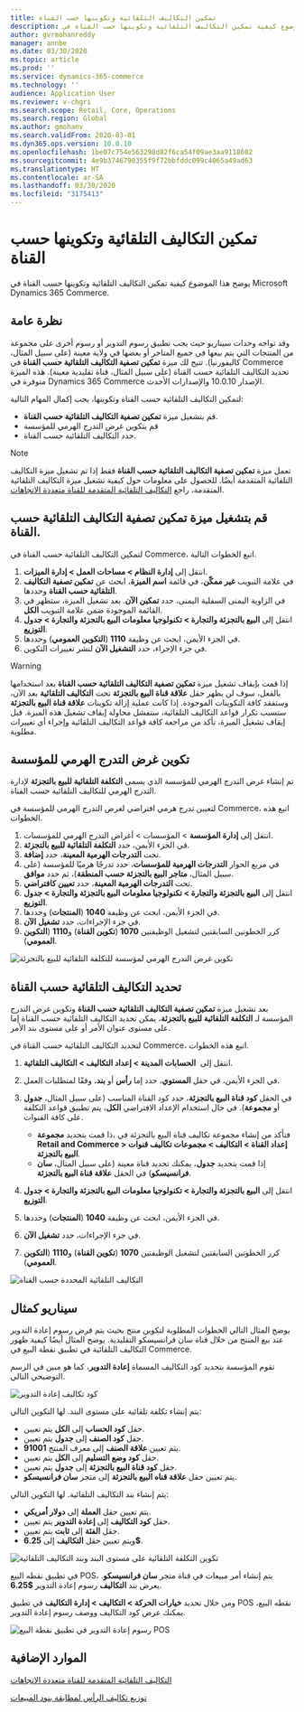 ```yaml
---
title: تمكين التكاليف التلقائية وتكوينها حسب القناة
description: يوضح هذا الموضوع كيفية تمكين التكاليف التلقائية وتكوينها حسب القناة في Microsoft Dynamics 365 Commerce.
author: gvrmohanreddy
manager: annbe
ms.date: 03/30/2020
ms.topic: article
ms.prod: ''
ms.service: dynamics-365-commerce
ms.technology: ''
audience: Application User
ms.reviewer: v-chgri
ms.search.scope: Retail, Core, Operations
ms.search.region: Global
ms.author: gmohanv
ms.search.validFrom: 2020-03-01
ms.dyn365.ops.version: 10.0.10
ms.openlocfilehash: 1be07c754e563298d82f6ca54f09ae3aa9118602
ms.sourcegitcommit: 4e9b3746790355f9f72bbfddc099c4065a49ad63
ms.translationtype: HT
ms.contentlocale: ar-SA
ms.lasthandoff: 03/30/2020
ms.locfileid: "3175413"
---
```

# <a name="enable-and-configure-auto-charges-by-channel"></a>تمكين التكاليف التلقائية وتكوينها حسب القناة

يوضح هذا الموضوع كيفية تمكين التكاليف التلقائية وتكوينها حسب القناة في Microsoft Dynamics 365 Commerce.

## <a name="overview"></a>نظرة عامة

وقد تواجه وحدات سيناريو حيث يجب تطبيق رسوم التدوير أو رسوم أخرى على مجموعة من المنتجات التي يتم بيعها في جميع المتاجر أو بعضها في ولاية معينة (على سبيل المثال، كاليفورنيا). تتيح لك ميزة **تمكين تصفية التكاليف التلقائية حسب القناة** في Commerce تحديد التكاليف التلقائية حسب القناة (على سبيل المثال، قناة تقليدية معينة). هذه الميزة متوفرة في Dynamics 365 Commerce الإصدار 10.0.10 والإصدارات الأحدث.

لتمكين التكاليف التلقائية حسب القناة وتكوينها، يجب إكمال المهام التالية:

- قم بتشغيل ميزة **تمكين تصفية التكاليف التلقائية حسب القناة**.
- قم بتكوين غرض التدرج الهرمي للمؤسسة
- حدد التكاليف التلقائية حسب القناة.

> [!NOTE]
> تعمل ميزة **تمكين تصفية التكاليف التلقائية حسب القناة** فقط إذا تم تشغيل ميزة التكاليف التلقائية المتقدمة أيضًا. للحصول على معلومات حول كيفية تشغيل ميزة التكاليف التلقائية المتقدمة، راجع [التكاليف التلقائية المتقدمة ‬للقناة متعددة الاتجاهات](omni-auto-charges.md).

## <a name="turn-on-the-enable-filter-auto-charges-by-channel-feature"></a>قم بتشغيل ميزة تمكين تصفية التكاليف التلقائية حسب القناة.

لتمكين التكاليف التلقائية حسب القناة في Commerce، اتبع الخطوات التالية.

1. انتقل إلى **إدارة النظام \> مساحات العمل \> إدارة الميزات**.
1. في علامة التبويب **غير ممكّن**، في قائمة **اسم الميزة**، ابحث عن **تمكين تصفية التكاليف التلقائية حسب القناة** وحددها.
1. في الزاوية اليمنى السفلية اليمنى، حدد **تمكين الآن**. بعد تشغيل الميزة، ستظهر في القائمة الموجودة ضمن علامة التبويب **الكل**.
1. انتقل إلى **البيع بالتجزئة والتجارة \> تكنولوجيا معلومات البيع بالتجزئة والتجارة \> جدول التوزيع**.
1. في الجزء الأيمن، ابحث عن وظيفة **1110** (**التكوين العمومي**) وحددها.
1. في جزء الإجراء، حدد **التشغيل الآن** لنشر تغييرات التكوين.

> [!WARNING]
> إذا قمت بإيقاف تشغيل ميزة **تمكين تصفية التكاليف التلقائية حسب القناة** بعد استخدامها بالفعل، سوف لن يظهر حقل **علاقة قناة البيع بالتجزئة** تحت **التكاليف التلقائية** بعد الآن، وستفقد كافة التكوينات الموجودة. إذا كانت عملية إزالة تكوينات **علاقة قناة البيع بالتجزئة** ستسبب تكرار قواعد التكاليف التلقائية، ستفشل محاولة إيقاف تشغيل هذه الميزة. قبل إيقاف تشغيل الميزة، تأكد من مراجعة كافة قواعد التكاليف التلقائية وإجراء أي تغييرات مطلوبة.

## <a name="configure-the-organization-hierarchy-purpose"></a>تكوين غرض التدرج الهرمي للمؤسسة

تم إنشاء غرض التدرج الهرمي للمؤسسة الذي يسمى **التكلفة التلقائية للبيع بالتجزئة** لإدارة التدرج الهرمي للتكاليف التلقائية حسب القناة.

لتعيين تدرج هرمي افتراضي لغرض التدرج الهرمي للمؤسسة في Commerce، اتبع هذه الخطوات.
        
1. انتقل إلى **إدارة المؤسسة** \> المؤسسات \> أغراض التدرج الهرمي للمؤسسات.
1. في الجزء الأيمن، حدد **التكلفة التلقائية للبيع بالتجزئة**.
1. تحت **التدرجات الهرمية المعينة**، حدد **إضافة**.
1. في مربع الحوار **التدرجات الهرمية للمؤسسات**، حدد تدرجًا هرميًا للمؤسسة (على سبيل المثال، **متاجر البيع بالتجزئة حسب المنطقة**)، ثم حدد **موافق**.
1. تحت **التدرجات الهرمية المعينة**، حدد **تعيين كافتراضي**.
1. انتقل إلى **البيع بالتجزئة والتجارة \> تكنولوجيا معلومات البيع بالتجزئة والتجارة \> جدول التوزيع**.
1. في الجزء الأيمن، ابحث عن وظيفة **1040** (**المنتجات**) وحددها.
1. في جزء الإجراءات، حدد **تشغيل الآن**.
1. كرر الخطوتين السابقتين لتشغيل الوظيفتين **1070** (**تكوين القناة**) و**1110** (**التكوين العمومي**).

![تكوين غرض التدرج الهرمي لمؤسسة للتكلفة التلقائية للبيع بالتجزئة](media/Auto-charges-org-hierarchy-purpose.png)

## <a name="define-auto-charges-by-channel"></a>تحديد التكاليف التلقائية حسب القناة

بعد تشغيل ميزة **تمكين تصفية التكاليف التلقائية حسب القناة** وتكوين غرض التدرج المؤسسة لـ **التكلفة التلقائية للبيع بالتجزئة**، يمكن تحديد التكاليف التلقائية حسب القناة إما على مستوى عنوان الأمر أو على مستوى بند الأمر.

لتحديد التكاليف التلقائية حسب القناة في Commerce، اتبع هذه الخطوات.

1. انتقل إلى  **الحسابات المدينة \> إعداد التكاليف \> التكاليف التلقائية**.
1. في الجزء الأيمن، في حقل **المستوي**، حدد إما **رأس** أو **بند**، وفقًا لمتطلبات العمل.
1. في الحقل **كود قناة البيع بالتجزئة**، حدد كود القناة المناسب (على سبيل المثال، **جدول** أو **مجموعة**). في حال استخدام الإعداد الافتراضي **الكل**، يتم تطبيق قواعد التكلفة على كافة القنوات.

    - ذا قمت بتحديد **مجموعة‏‎**، فتأكد من إنشاء مجموعة تكاليف قناة البيع بالتجزئة في **Retail and Commerce \> إعداد القناة \> التكاليف \> مجموعات تكاليف قنوات البيع بالتجزئة**.
    - إذا قمت بتحديد **جدول**، يمكنك تحديد قناة معينة (على سبيل المثال، **سان فرانسيسكو**) في الحقل **علاقة قناة البيع بالتجزئة**.

1. انتقل إلى **البيع بالتجزئة والتجارة \> تكنولوجيا معلومات البيع بالتجزئة والتجارة \> جدول التوزيع**.
1. في الجزء الأيمن، ابحث عن وظيفة **1040** (**المنتجات**) وحددها.
1. في جزء الإجراءات، حدد **تشغيل الآن**.
1. كرر الخطوتين السابقتين لتشغيل الوظيفتين **1070** (**تكوين القناة**) و**1110** (**التكوين العمومي**).
    
![التكاليف التلقائية المحددة حسب القناة](media/Auto-charges-line-charge-by-channel.png)

## <a name="example-scenario"></a>سيناريو كمثال

يوضح المثال التالي الخطوات المطلوبة لتكوين منتج بحيث يتم فرض رسوم إعادة التدوير عند بيع المنتج من خلال قناة سان فرانسيسكو التقليدية. يوضح المثال أيضًا كيفية ظهور التكاليف التلقائية في تطبيق نقطة البيع في Commerce.

تقوم المؤسسة بتحديد كود التكاليف المسماة **إعادة التدوير**، كما هو مبين في الرسم التوضيحي التالي.

![كود تكاليف إعادة التدوير](media/Auto-charges-charge-code.png)

يتم إنشاء تكلفة تلقائية على مستوى البند. لها التكوين التالي:

- يتم تعيين‏‎ حقل **كود الحساب** إلى **الكل**.
- يتم تعيين‏‎ حقل **كود الصنف** إلى **جدول**.
- يتم تعيين **علاقة الصنف** إلى معرف المنتج **91001**.
- يتم تعيين‏‎ حقل **كود وضع التسليم** إلى **الكل**.
- يتم تعيين‏‎ حقل **كود قناة البيع بالتجزئة** إلى **جدول**.
- يتم تعيين حقل **علاقة قناه البيع بالتجزئة** إلى متجر  **سان فرانسيسكو**.

يتم إنشاء بند التكاليف التلقائية. لها التكوين التالي:

- يتم تعيين حقل **العملة** إلى **دولار أمريكي**.
- يتم تعيين‏‎ حقل **كود التكاليف** إلى **إعادة التدوير**.
- يتم تعيين‏‎ حقل **الفئة** إلى **ثابت**.
- ويتم تعيين حقل **التكاليف** إلى **6.25$**.

![تكوين التكلفة التلقائية على مستوى البند وبند التكاليف التلقائية](media/Auto-charges-recyclingfee-line-fee.png)

في تطبيق نقطه البيع POS، يتم إنشاء أمر مبيعات في قناة متجر **سان فرانسيسكو**. يعرض بند **التكاليف** رسوم إعادة التدوير **$6.25**.

ومن خلال تحديد **خيارات الحركة \> التكاليف \> إدارة التكاليف** في تطبيق POS نقطه البيع، يمكنك عرض كود التكاليف ووصف رسوم إعادة التدوير.

![رسوم إعادة التدوير في تطبيق نقطة البيع POS](media/pos-auto-charges-recyclingfee-line-fee.png)

## <a name="additional-resources"></a>الموارد الإضافية

[التكاليف التلقائية المتقدمة ‬للقناة متعددة الاتجاهات](omni-auto-charges.md)

[توزيع تكاليف الرأس لمطابقة بنود المبيعات](pro-rate-charges-matching-lines.md)
